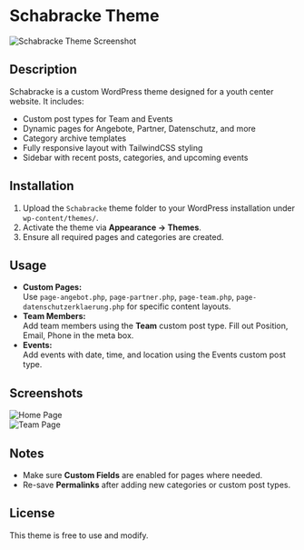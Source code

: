 # Schabracke Theme

![Schabracke Theme Screenshot](screenshot.png)

## Description

Schabracke is a custom WordPress theme designed for a youth center website. It includes:

- Custom post types for Team and Events
- Dynamic pages for Angebote, Partner, Datenschutz, and more
- Category archive templates
- Fully responsive layout with TailwindCSS styling
- Sidebar with recent posts, categories, and upcoming events

## Installation

1. Upload the `Schabracke` theme folder to your WordPress installation under `wp-content/themes/`.
2. Activate the theme via **Appearance → Themes**.
3. Ensure all required pages and categories are created.

## Usage

- **Custom Pages:**  
  Use `page-angebot.php`, `page-partner.php`, `page-team.php`, `page-datenschutzerklaerung.php` for specific content layouts.
- **Team Members:**  
  Add team members using the **Team** custom post type. Fill out Position, Email, Phone in the meta box.
- **Events:**  
  Add events with date, time, and location using the Events custom post type.

## Screenshots

![Home Page](images/homepage.png)  
![Team Page](images/team-page.png)

## Notes

- Make sure **Custom Fields** are enabled for pages where needed.
- Re-save **Permalinks** after adding new categories or custom post types.

## License

This theme is free to use and modify.  
